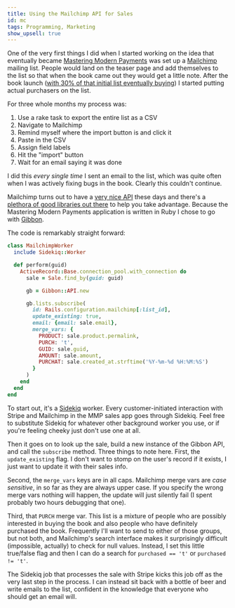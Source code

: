```yaml
---
title: Using the Mailchimp API for Sales
id: mc
tags: Programming, Marketing
show_upsell: true
---
```


One of the very first things I did when I started working on the idea that eventually became [Mastering Modern Payments](/mastering-modern-payments) was set up a [Mailchimp](http://mailchimp.com) mailing list. People would land on the teaser page and add themselves to the list so that when the book came out they would get a little note. After the book launch ([with 30% of that initial list eventually buying](https://www.petekeen.net/adventures-in-self-publishing)) I started putting actual purchasers on the list.

For three whole months my process was:

1. Use a rake task to export the entire list as a CSV
2. Navigate to Mailchimp
3. Remind myself where the import button is and click it
4. Paste in the CSV
5. Assign field labels
6. Hit the "import" button
7. Wait for an email saying it was done

I did this *every single time* I sent an email to the list, which was quite often when I was actively fixing bugs in the book. Clearly this couldn't continue.

Mailchimp turns out to have a [very nice API](http://apidocs.mailchimp.com/api/2.0/) these days and there's a [plethora of good libraries out there](http://apidocs.mailchimp.com/api/downloads/) to help you take advantage. Because the Mastering Modern Payments application is written in Ruby I chose to go with [Gibbon](https://github.com/amro/gibbon).

The code is remarkably straight forward:

```ruby
class MailchimpWorker
  include Sidekiq::Worker

  def perform(guid)
    ActiveRecord::Base.connection_pool.with_connection do
      sale = Sale.find_by(guid: guid)

      gb = Gibbon::API.new

      gb.lists.subscribe(
        id: Rails.configuration.mailchimp[:list_id],
        update_existing: true,
        email: {email: sale.email},
        merge_vars: {
          PRODUCT: sale.product.permalink,
          PURCH: 't',
          GUID: sale.guid,
          AMOUNT: sale.amount,
          PURCHAT: sale.created_at.strftime('%Y-%m-%d %H:%M:%S')
        }
      )
    end
  end
end
```

To start out, it's a [Sidekiq](http://sidekiq.org/) worker. Every customer-initiated interaction with Stripe and Mailchimp in the MMP sales app goes through Sidekiq. Feel free to substitute Sidekiq for whatever other background worker you use, or if you're feeling cheeky just don't use one at all.

Then it goes on to look up the sale, build a new instance of the Gibbon API, and call the `subscribe` method. Three things to note here. First, the `update_existing` flag. I don't want to stomp on the user's record if it exists, I just want to update it with their sales info.

Second, the `merge_vars` keys are in all caps. Mailchimp merge vars are *case sensitive*, in so far as they are always upper case. If you specify the wrong merge vars nothing will happen, the update will just silently fail (I spent probably two hours debugging that one).

Third, that `PURCH` merge var. This list is a mixture of people who are possibly interested in buying the book and also people who have definitely purchased the book. Frequently I'll want to send to either of those groups, but not both, and Mailchimp's search interface makes it surprisingly difficult (impossible, actually) to check for null values. Instead, I set this little true/false flag and then I can do a search for `purchased == 't'` or `purchased != 't'`.

The Sidekiq job that processes the sale with Stripe kicks this job off as the very last step in the process. I can instead sit back with a bottle of beer and write emails to the list, confident in the knowledge that everyone who should get an email will.
